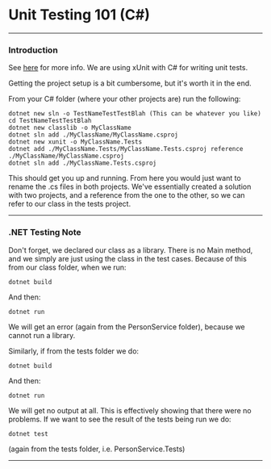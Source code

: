 # Unit Testing 101 (C#)

---

### Introduction

See [here](https://learn.microsoft.com/en-us/dotnet/core/testing/unit-testing-with-dotnet-test) 
for more info. We are using xUnit with C# for writing unit tests.


Getting the project setup is a bit cumbersome, but it's worth it in the end. 

From your C# folder (where your other projects are) run the following:

	dotnet new sln -o TestNameTestTestBlah (This can be whatever you like)
	cd TestNameTestTestBlah
	dotnet new classlib -o MyClassName
	dotnet sln add ./MyClassName/MyClassName.csproj
	dotnet new xunit -o MyClassName.Tests
	dotnet add ./MyClassName.Tests/MyClassName.Tests.csproj reference ./MyClassName/MyClassName.csproj
	dotnet sln add ./MyClassName.Tests.csproj

This should get you up and running. From here you would just want to rename the .cs files 
in both projects. We've essentially created a solution with two projects, and a reference 
from the one to the other, so we can refer to our class in the tests project.


---

### .NET Testing Note

Don't forget, we declared our class as a library. There is no Main method, and we simply are
just using the class in the test cases. Because of this from our class folder, when we run:

	dotnet build

And then: 

	dotnet run

We will get an error (again from the PersonService folder), because we cannot run a library.

Similarly, if from the tests folder we do:

	dotnet build

And then: 
	
	dotnet run

We will get no output at all. This is effectively showing that there were no problems. If we
want to see the result of the tests being run we do:

	dotnet test

(again from the tests folder, i.e. PersonService.Tests)


---

 
	
